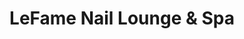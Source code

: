 ---
title: "LeFame Nail Lounge & Spa"
url: /west-boylston/lefame-nail-lounge-and-spa/
shop: beauty
---